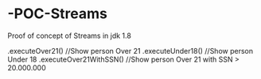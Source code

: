 # -POC-Streams
Proof of concept of Streams in jdk 1.8

.executeOver21() //Show person Over 21
.executeUnder18() //Show person Under 18
.executeOver21WithSSN() //Show person Over 21 with SSN > 20.000.000
